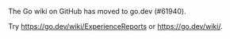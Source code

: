 The Go wiki on GitHub has moved to go.dev (#61940).

Try <https://go.dev/wiki/ExperienceReports> or <https://go.dev/wiki/>.

